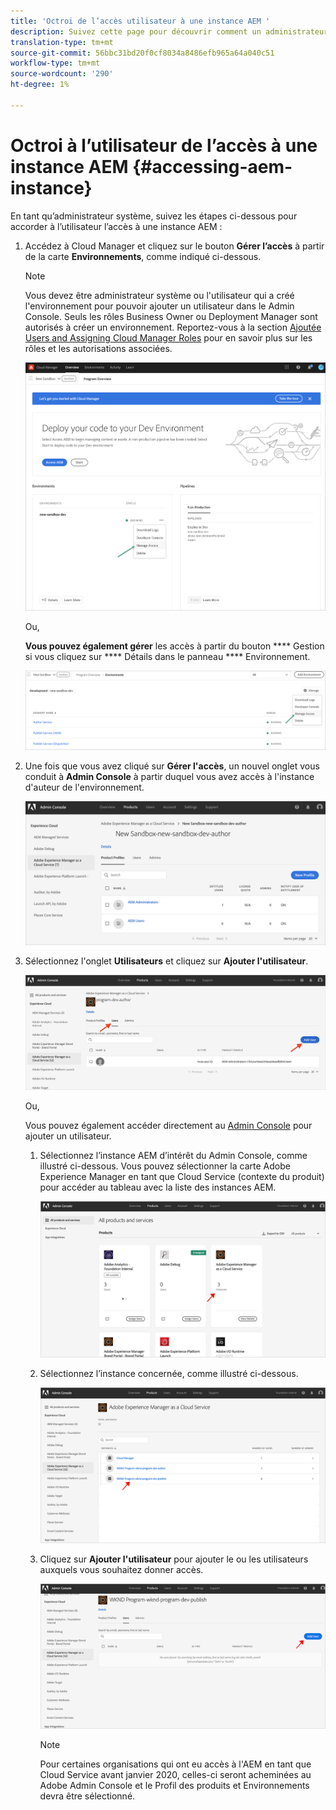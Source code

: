 ```yaml
---
title: 'Octroi de l’accès utilisateur à une instance AEM '
description: Suivez cette page pour découvrir comment un administrateur système octroie à l'utilisateur l'accès à une instance AEM
translation-type: tm+mt
source-git-commit: 56bbc31bd20f0cf8034a8486efb965a64a040c51
workflow-type: tm+mt
source-wordcount: '290'
ht-degree: 1%

---
```



# Octroi à l’utilisateur de l’accès à une instance AEM {#accessing-aem-instance}

En tant qu’administrateur système, suivez les étapes ci-dessous pour accorder à l’utilisateur l’accès à une instance AEM :

1. Accédez à Cloud Manager et cliquez sur le bouton **Gérer l’accès** à partir de la carte **Environnements**, comme indiqué ci-dessous.

   >[!NOTE]
   >Vous devez être administrateur système ou l&#39;utilisateur qui a créé l&#39;environnement pour pouvoir ajouter un utilisateur dans le Admin Console. Seuls les rôles Business Owner ou Deployment Manager sont autorisés à créer un environnement. Reportez-vous à la section [Ajoutée Users and Assigning Cloud Manager Roles](/help/onboarding/what-is-required/add-users-assign-cm-roles.md) pour en savoir plus sur les rôles et les autorisations associées.

   ![](/help/onboarding/getting-access-to-aem-in-cloud/assets/sys-admin6.png)

   Ou,

   **Vous pouvez également gérer** les accès à partir du bouton  **** Gestion si vous cliquez sur  **** Détails dans le panneau  **** Environnement.

   ![](/help/onboarding/getting-access-to-aem-in-cloud/assets/sys-admin4.png)


1. Une fois que vous avez cliqué sur **Gérer l&#39;accès**, un nouvel onglet vous conduit à **Admin Console** à partir duquel vous avez accès à l&#39;instance d&#39;auteur de l&#39;environnement.

   ![](/help/onboarding/getting-access-to-aem-in-cloud/assets/sys-admin-2.png)

1. Sélectionnez l&#39;onglet **Utilisateurs** et cliquez sur **Ajouter l&#39;utilisateur**.

   ![](/help/onboarding/what-is-required/assets/admin-console-5.png)



   Ou,

   Vous pouvez également accéder directement au [Admin Console](https://adminconsole.adobe.com) pour ajouter un utilisateur.

   1. Sélectionnez l’instance AEM d’intérêt du Admin Console, comme illustré ci-dessous. Vous pouvez sélectionner la carte Adobe Experience Manager en tant que Cloud Service (contexte du produit) pour accéder au tableau avec la liste des instances AEM.

      ![](/help/onboarding/what-is-required/assets/admin-console-6.png)

   1. Sélectionnez l’instance concernée, comme illustré ci-dessous.

      ![](/help/onboarding/what-is-required/assets/admin-console-7.png)


   1. Cliquez sur **Ajouter l&#39;utilisateur** pour ajouter le ou les utilisateurs auxquels vous souhaitez donner accès.

      ![](/help/onboarding/what-is-required/assets/admin-console-8.png)

      >[!NOTE]
      >Pour certaines organisations qui ont eu accès à l&#39;AEM en tant que Cloud Service avant janvier 2020, celles-ci seront acheminées au Adobe Admin Console et le Profil des produits et Environnements devra être sélectionné.

